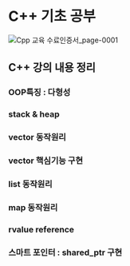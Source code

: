 # C++ 기초 공부
![Cpp 교육 수료인증서_page-0001](https://github.com/YoonKangWook/cppBase/assets/119559938/ff6ef360-8968-40b4-af4c-56c297ce22fb)

## C++ 강의 내용 정리
<h3>OOP특징 : 다형성</h3>

<h3>stack & heap</h3>

<h3>vector 동작원리</h3>

<h3>vector 핵심기능 구현</h3>

<h3>list 동작원리</h3>

<h3>map 동작원리</h3>

<h3>rvalue reference</h3>

<h3>스마트 포인터 : shared_ptr 구현</h3>

